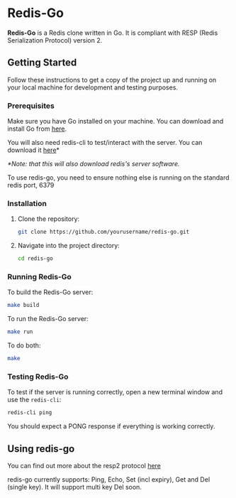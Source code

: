 # Redis-Go

**Redis-Go** is a Redis clone written in Go. It is compliant with RESP (Redis Serialization Protocol) version 2.

## Getting Started

Follow these instructions to get a copy of the project up and running on your local machine for development and testing purposes.

### Prerequisites

Make sure you have Go installed on your machine. You can download and install Go from [here](https://golang.org/dl/).

You will also need redis-cli to test/interact with the server. You can download it [here](https://redis.io/docs/latest/operate/oss_and_stack/install/install-redis/)*

*_\*Note: that this will also download redis's server software._*

To use redis-go, you need to ensure nothing else is running on the standard redis port, 6379

### Installation

1. Clone the repository:

    ```sh
    git clone https://github.com/yourusername/redis-go.git
    ```

2. Navigate into the project directory:

    ```sh
    cd redis-go
    ```


### Running Redis-Go

To build the Redis-Go server:

```sh
make build
```

To run the Redis-Go server:

```sh
make run
```

To do both:

```sh
make
```

### Testing Redis-Go

To test if the server is running correctly, open a new terminal window and use the `redis-cli`:

```sh
redis-cli ping
```
You should expect a PONG response if everything is working correctly.

## Using redis-go
You can find out more about the resp2 protocol [here](https://redis.io/docs/latest/develop/reference/protocol-spec/)

redis-go currently supports: 
Ping, Echo, Set (incl expiry), Get and Del (single key). It will support multi key Del soon.